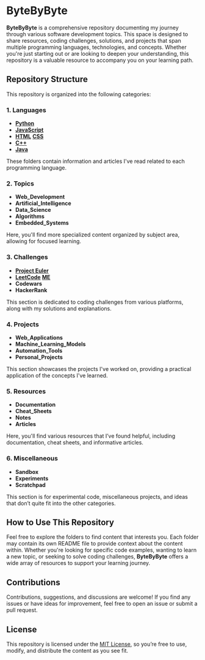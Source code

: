# ByteByByte

**ByteByByte** is a comprehensive repository documenting my journey through various software development topics. This space is designed to share resources, coding challenges, solutions, and projects that span multiple programming languages, technologies, and concepts. Whether you're just starting out or are looking to deepen your understanding, this repository is a valuable resource to accompany you on your learning path.

## Repository Structure

This repository is organized into the following categories:

### 1. Languages
- [**Python**](https://www.python.org/)
- [**JavaScript**](https://developer.mozilla.org/en-US/docs/Web/JavaScript)
- [**HTML**](https://developer.mozilla.org/en-US/docs/Web/HTML) [**CSS**](https://developer.mozilla.org/en-US/docs/Web/CSS)
- [**C++**](https://isocpp.org/)
- [**Java**](https://www.oracle.com/java/)

These folders contain information and articles I've read related to each programming language.

### 2. Topics
- **Web_Development**
- **Artificial_Intelligence**
- **Data_Science**
- **Algorithms**
- **Embedded_Systems**

Here, you'll find more specialized content organized by subject area, allowing for focused learning.

### 3. Challenges
- [**Project Euler**](https://projecteuler.net/)
- [**LeetCode**](https://leetcode.com/) [**ME**](https://leetcode.com/u/evrim01/)
- **Codewars**
- **HackerRank**

This section is dedicated to coding challenges from various platforms, along with my solutions and explanations.

### 4. Projects
- **Web_Applications**
- **Machine_Learning_Models**
- **Automation_Tools**
- **Personal_Projects**

This section showcases the projects I've worked on, providing a practical application of the concepts I've learned.

### 5. Resources
- **Documentation**
- **Cheat_Sheets**
- **Notes**
- **Articles**

Here, you'll find various resources that I’ve found helpful, including documentation, cheat sheets, and informative articles.

### 6. Miscellaneous
- **Sandbox**
- **Experiments**
- **Scratchpad**

This section is for experimental code, miscellaneous projects, and ideas that don’t quite fit into the other categories.

## How to Use This Repository

Feel free to explore the folders to find content that interests you. Each folder may contain its own README file to provide context about the content within. Whether you're looking for specific code examples, wanting to learn a new topic, or seeking to solve coding challenges, **ByteByByte** offers a wide array of resources to support your learning journey.

## Contributions

Contributions, suggestions, and discussions are welcome! If you find any issues or have ideas for improvement, feel free to open an issue or submit a pull request.

## License

This repository is licensed under the [MIT License](LICENSE), so you’re free to use, modify, and distribute the content as you see fit.
